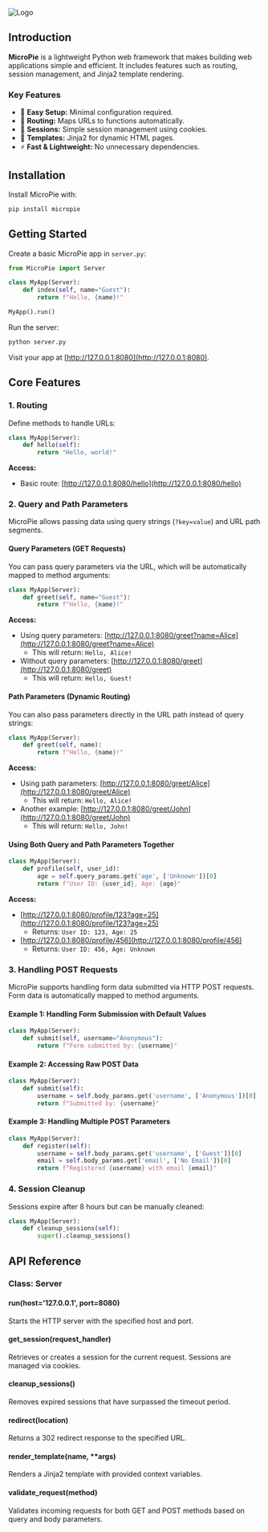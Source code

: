 ![Logo](https://patx.github.io/micropie/logo2.png)

## **Introduction**

**MicroPie** is a lightweight Python web framework that makes building web applications simple and efficient. It includes features such as routing, session management, and Jinja2 template rendering.

### **Key Features**
- 🚀 **Easy Setup:** Minimal configuration required.
- 🔄 **Routing:** Maps URLs to functions automatically.
- 🔐 **Sessions:** Simple session management using cookies.
- 🎨 **Templates:** Jinja2 for dynamic HTML pages.
- ⚡ **Fast & Lightweight:** No unnecessary dependencies.

## **Installation**

Install MicroPie with:

```bash
pip install micropie
```

## **Getting Started**

Create a basic MicroPie app in `server.py`:

```python
from MicroPie import Server

class MyApp(Server):
    def index(self, name="Guest"):
        return f"Hello, {name}!"

MyApp().run()
```

Run the server:

```bash
python server.py
```

Visit your app at [http://127.0.0.1:8080](http://127.0.0.1:8080).

## **Core Features**

### **1. Routing**

Define methods to handle URLs:

```python
class MyApp(Server):
    def hello(self):
        return "Hello, world!"
```

**Access:**
- Basic route: [http://127.0.0.1:8080/hello](http://127.0.0.1:8080/hello)

### **2. Query and Path Parameters**

MicroPie allows passing data using query strings (`?key=value`) and URL path segments.

#### **Query Parameters (GET Requests)**

You can pass query parameters via the URL, which will be automatically mapped to method arguments:

```python
class MyApp(Server):
    def greet(self, name="Guest"):
        return f"Hello, {name}!"
```

**Access:**
- Using query parameters: [http://127.0.0.1:8080/greet?name=Alice](http://127.0.0.1:8080/greet?name=Alice)
  - This will return: `Hello, Alice!`
- Without query parameters: [http://127.0.0.1:8080/greet](http://127.0.0.1:8080/greet)
  - This will return: `Hello, Guest!`

#### **Path Parameters (Dynamic Routing)**

You can also pass parameters directly in the URL path instead of query strings:

```python
class MyApp(Server):
    def greet(self, name):
        return f"Hello, {name}!"
```

**Access:**
- Using path parameters: [http://127.0.0.1:8080/greet/Alice](http://127.0.0.1:8080/greet/Alice)
  - This will return: `Hello, Alice!`
- Another example: [http://127.0.0.1:8080/greet/John](http://127.0.0.1:8080/greet/John)
  - This will return: `Hello, John!`

#### **Using Both Query and Path Parameters Together**

```python
class MyApp(Server):
    def profile(self, user_id):
        age = self.query_params.get('age', ['Unknown'])[0]
        return f"User ID: {user_id}, Age: {age}"
```

**Access:**
- [http://127.0.0.1:8080/profile/123?age=25](http://127.0.0.1:8080/profile/123?age=25)
  - Returns: `User ID: 123, Age: 25`
- [http://127.0.0.1:8080/profile/456](http://127.0.0.1:8080/profile/456)
  - Returns: `User ID: 456, Age: Unknown`

### **3. Handling POST Requests**

MicroPie supports handling form data submitted via HTTP POST requests. Form data is automatically mapped to method arguments.

#### **Example 1: Handling Form Submission with Default Values**

```python
class MyApp(Server):
    def submit(self, username="Anonymous"):
        return f"Form submitted by: {username}"
```

#### **Example 2: Accessing Raw POST Data**

```python
class MyApp(Server):
    def submit(self):
        username = self.body_params.get('username', ['Anonymous'])[0]
        return f"Submitted by: {username}"
```

#### **Example 3: Handling Multiple POST Parameters**

```python
class MyApp(Server):
    def register(self):
        username = self.body_params.get('username', ['Guest'])[0]
        email = self.body_params.get('email', ['No Email'])[0]
        return f"Registered {username} with email {email}"
```

### 4. Session Cleanup
Sessions expire after 8 hours but can be manually cleaned:

```python
class MyApp(Server):
    def cleanup_sessions(self):
        super().cleanup_sessions()
```

## API Reference

### Class: Server

#### run(host='127.0.0.1', port=8080)
Starts the HTTP server with the specified host and port.

#### get_session(request_handler)
Retrieves or creates a session for the current request. Sessions are managed via cookies.

#### cleanup_sessions()
Removes expired sessions that have surpassed the timeout period.

#### redirect(location)
Returns a 302 redirect response to the specified URL.

#### render_template(name, **args)
Renders a Jinja2 template with provided context variables.

#### validate_request(method)
Validates incoming requests for both GET and POST methods based on query and body parameters.
